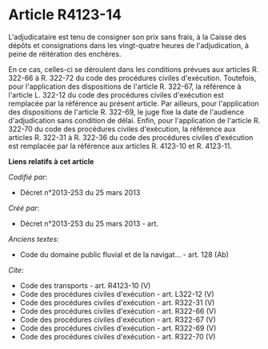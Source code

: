 # Article R4123-14

L'adjudicataire est tenu de consigner son prix sans frais, à la Caisse des dépôts et consignations dans les vingt-quatre
heures de l'adjudication, à peine de réitération des enchères. 

En ce cas, celles-ci se déroulent dans les conditions prévues aux articles R. 322-66 à R. 322-72 du code des procédures
civiles d'exécution. Toutefois, pour l'application des dispositions de l'article R. 322-67, la référence à l'article L.
322-12 du code des procédures civiles d'exécution est remplacée par la référence au présent article. Par ailleurs, pour
l'application des dispositions de l'article R. 322-69, le juge fixe la date de l'audience d'adjudication sans condition de
délai. Enfin, pour l'application de l'article R. 322-70 du code des procédures civiles d'exécution, la référence aux articles
R. 322-31 à R. 322-36 du code des procédures civiles d'exécution est remplacée par la référence aux articles R. 4123-10 et R.
4123-11.

**Liens relatifs à cet article**

_Codifié par_:

  - Décret n°2013-253 du 25 mars 2013

_Créé par_:

  - Décret n°2013-253 du 25 mars 2013 - art.

_Anciens textes_:

  - Code du domaine public fluvial et de la navigat... - art. 128 (Ab)

_Cite_:

  - Code des transports - art. R4123-10 (V)
  - Code des procédures civiles d'exécution - art. L322-12 (V)
  - Code des procédures civiles d'exécution - art. R322-31 (V)
  - Code des procédures civiles d'exécution - art. R322-66 (V)
  - Code des procédures civiles d'exécution - art. R322-67 (V)
  - Code des procédures civiles d'exécution - art. R322-69 (V)
  - Code des procédures civiles d'exécution - art. R322-70 (V)

